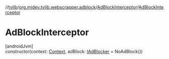 //[tvlib](../../../index.md)/[org.mjdev.tvlib.webscrapper.adblock](../index.md)/[AdBlockInterceptor](index.md)/[AdBlockInterceptor](-ad-block-interceptor.md)

# AdBlockInterceptor

[androidJvm]\
constructor(context: [Context](https://developer.android.com/reference/kotlin/android/content/Context.html), adBlock: [IAdBlocker](../-i-ad-blocker/index.md) = NoAdBlock())
